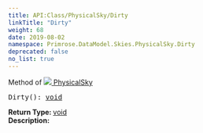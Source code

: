 ```yaml
---
title: API:Class/PhysicalSky/Dirty
linkTitle: "Dirty"
weight: 68
date: 2019-08-02
namespace: Primrose.DataModel.Skies.PhysicalSky.Dirty
deprecated: false
no_list: true
---
```

Method of <a href="/docs/api-reference/Class/PhysicalSky"><img src="/icons/silk/sky.png"/>&nbsp;PhysicalSky</a>
<pre class="method-declaration">
Dirty(): <a class="type" href="/docs/api-reference/System/void">void</a></pre>
<b>Return Type: </b>
<a class="type" href="/docs/api-reference/System/void">void</a>
<br/>
<b>Description: </b>